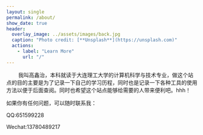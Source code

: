 ```yaml
---
layout: single
permalink: /about/
show_date: true
header:
  overlay_image: ../assets/images/back.jpg
  caption: "Photo credit: [**Unsplash**](https://unsplash.com)"
  actions:
    - label: "Learn More"
      url: "/"
---
```


&nbsp;&nbsp;&nbsp;&nbsp;&nbsp;&nbsp;&nbsp;&nbsp;我叫高鑫治，本科就读于大连理工大学的计算机科学与技术专业，做这个站点的目的主要是为了记录一下自己的学习历程，同时也是记录一下各种工具的使用方法以便于后面查阅。同时也希望这个站点能够给需要的人带来便利吧。hhh！

如果你有任何问题，可以随时联系我：

QQ:651599228

Wechat:13780489217
